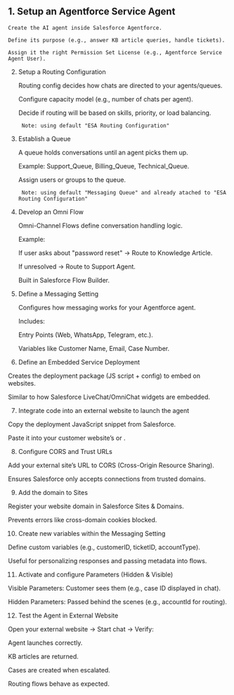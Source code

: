 ## 1. Setup an Agentforce Service Agent

    Create the AI agent inside Salesforce Agentforce.

    Define its purpose (e.g., answer KB article queries, handle tickets).

    Assign it the right Permission Set License (e.g., Agentforce Service Agent User).

2. Setup a Routing Configuration

    Routing config decides how chats are directed to your agents/queues.

    Configure capacity model (e.g., number of chats per agent).

    Decide if routing will be based on skills, priority, or load balancing.
        
        Note: using default "ESA Routing Configuration" 

3. Establish a Queue

    A queue holds conversations until an agent picks them up.

    Example: Support_Queue, Billing_Queue, Technical_Queue.

    Assign users or groups to the queue.

        Note: using default "Messaging Queue" and already atached to "ESA Routing Configuration"

4. Develop an Omni Flow

    Omni-Channel Flows define conversation handling logic.

    Example:

    If user asks about "password reset" → Route to Knowledge Article.

    If unresolved → Route to Support Agent.

    Built in Salesforce Flow Builder.

5. Define a Messaging Setting

    Configures how messaging works for your Agentforce agent.

    Includes:

    Entry Points (Web, WhatsApp, Telegram, etc.).

    Variables like Customer Name, Email, Case Number.

6. Define an Embedded Service Deployment

Creates the deployment package (JS script + config) to embed on websites.

Similar to how Salesforce LiveChat/OmniChat widgets are embedded.

7. Integrate code into an external website to launch the agent

Copy the deployment JavaScript snippet from Salesforce.

Paste it into your customer website’s <head> or <body>.

8. Configure CORS and Trust URLs

Add your external site’s URL to CORS (Cross-Origin Resource Sharing).

Ensures Salesforce only accepts connections from trusted domains.

9. Add the domain to Sites

Register your website domain in Salesforce Sites & Domains.

Prevents errors like cross-domain cookies blocked.

10. Create new variables within the Messaging Setting

Define custom variables (e.g., customerID, ticketID, accountType).

Useful for personalizing responses and passing metadata into flows.

11. Activate and configure Parameters (Hidden & Visible)

Visible Parameters: Customer sees them (e.g., case ID displayed in chat).

Hidden Parameters: Passed behind the scenes (e.g., accountId for routing).

12. Test the Agent in External Website

Open your external website → Start chat → Verify:

Agent launches correctly.

KB articles are returned.

Cases are created when escalated.

Routing flows behave as expected.